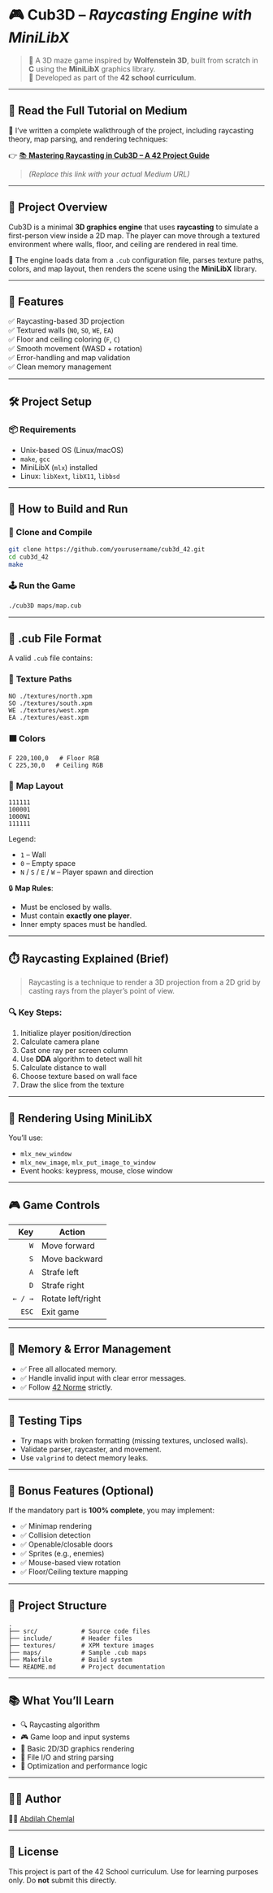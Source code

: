 # 🎮 **Cub3D** – *Raycasting Engine with MiniLibX*

> 🚀 A 3D maze game inspired by **Wolfenstein 3D**, built from scratch in **C** using the **MiniLibX** graphics library.  
> 🏫 Developed as part of the **42 school curriculum**.

---

## 📖 **Read the Full Tutorial on Medium**

📝 I’ve written a complete walkthrough of the project, including raycasting theory, map parsing, and rendering techniques:

👉 [📚 **Mastering Raycasting in Cub3D – A 42 Project Guide**](https://medium.com/your-medium-link)

> *(Replace this link with your actual Medium URL)*

---

## 🧠 **Project Overview**

Cub3D is a minimal **3D graphics engine** that uses **raycasting** to simulate a first-person view inside a 2D map. The player can move through a textured environment where walls, floor, and ceiling are rendered in real time.

📁 The engine loads data from a `.cub` configuration file, parses texture paths, colors, and map layout, then renders the scene using the **MiniLibX** library.

---

## 🔧 **Features**

✅ Raycasting-based 3D projection  
✅ Textured walls (`NO`, `SO`, `WE`, `EA`)  
✅ Floor and ceiling coloring (`F`, `C`)  
✅ Smooth movement (WASD + rotation)  
✅ Error-handling and map validation  
✅ Clean memory management

---

## 🛠️ **Project Setup**

### 📦 Requirements

- Unix-based OS (Linux/macOS)
- `make`, `gcc`
- MiniLibX (`mlx`) installed
- Linux: `libXext`, `libX11`, `libbsd`

---

## 🚀 **How to Build and Run**

### 🧪 Clone and Compile

```bash
git clone https://github.com/yourusername/cub3d_42.git
cd cub3d_42
make
````

### 🕹️ Run the Game

```bash
./cub3D maps/map.cub
```

---

## 📄 **.cub File Format**

A valid `.cub` file contains:

### 🎨 **Texture Paths**

```
NO ./textures/north.xpm
SO ./textures/south.xpm
WE ./textures/west.xpm
EA ./textures/east.xpm
```

### 🟫 **Colors**

```
F 220,100,0   # Floor RGB
C 225,30,0   # Ceiling RGB
```

### 🧱 **Map Layout**

```
111111
100001
1000N1
111111
```

Legend:

* `1` – Wall
* `0` – Empty space
* `N` / `S` / `E` / `W` – Player spawn and direction

🔒 **Map Rules**:

* Must be enclosed by walls.
* Must contain **exactly one player**.
* Inner empty spaces must be handled.

---

## ⏱️ **Raycasting Explained (Brief)**

> Raycasting is a technique to render a 3D projection from a 2D grid by casting rays from the player’s point of view.

### 🔍 Key Steps:

1. Initialize player position/direction
2. Calculate camera plane
3. Cast one ray per screen column
4. Use **DDA** algorithm to detect wall hit
5. Calculate distance to wall
6. Choose texture based on wall face
7. Draw the slice from the texture

---

## 🎨 **Rendering Using MiniLibX**

You’ll use:

* `mlx_new_window`
* `mlx_new_image`, `mlx_put_image_to_window`
* Event hooks: keypress, mouse, close window

---

## 🎮 **Game Controls**

|     Key | Action            |
| ------: | ----------------- |
|     `W` | Move forward      |
|     `S` | Move backward     |
|     `A` | Strafe left       |
|     `D` | Strafe right      |
| `← / →` | Rotate left/right |
|   `ESC` | Exit game         |

---

## 🧹 **Memory & Error Management**

* ✅ Free all allocated memory.
* ✅ Handle invalid input with clear error messages.
* ✅ Follow [42 Norme]([https://github.com/42School/norminette](https://medium.com/@devabdilah/3d-ray-casting-game-with-cub3d-7a116376056a)) strictly.

---

## 🧪 **Testing Tips**

* Try maps with broken formatting (missing textures, unclosed walls).
* Validate parser, raycaster, and movement.
* Use `valgrind` to detect memory leaks.

---

## 🌟 **Bonus Features** (Optional)

If the mandatory part is **100% complete**, you may implement:

* ✅ Minimap rendering
* ✅ Collision detection
* ✅ Openable/closable doors
* ✅ Sprites (e.g., enemies)
* ✅ Mouse-based view rotation
* ✅ Floor/Ceiling texture mapping

---

## 📁 **Project Structure**

```
.
├── src/            # Source code files
├── include/        # Header files
├── textures/       # XPM texture images
├── maps/           # Sample .cub maps
├── Makefile        # Build system
└── README.md       # Project documentation
```

---

## 📚 **What You’ll Learn**

* 🔍 Raycasting algorithm
* 🎮 Game loop and input systems
* 🎨 Basic 2D/3D graphics rendering
* 📂 File I/O and string parsing
* 🧠 Optimization and performance logic

---

## 👨‍💻 **Author**

🧑‍💻 [Abdilah Chemlal](https://github.com/A-chem)

---

## 🏁 **License**

This project is part of the 42 School curriculum.
Use for learning purposes only. Do **not** submit this directly.

